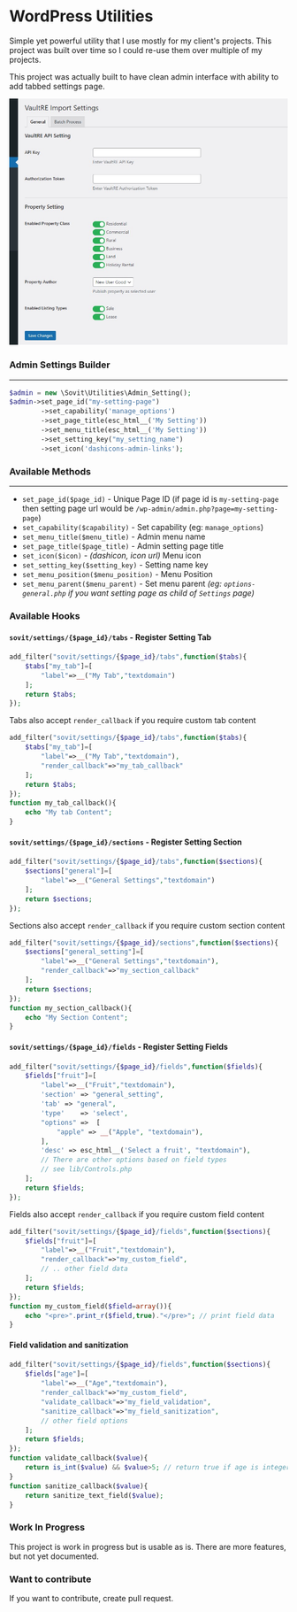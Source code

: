 # WordPress Utilities

Simple yet powerful utility that I use mostly for my client's projects. This project was built over time so I could re-use them over multiple of my projects.

This project was actually built to have clean admin interface with ability to add tabbed settings page.

![Admin Settings](assets/admin-preview.jpg)

### Admin Settings Builder

---

```php
$admin = new \Sovit\Utilities\Admin_Setting();
$admin->set_page_id("my-setting-page")
        ->set_capability('manage_options')
        ->set_page_title(esc_html__('My Setting'))
        ->set_menu_title(esc_html__('My Setting'))
        ->set_setting_key("my_setting_name")
        ->set_icon('dashicons-admin-links');
```

### Available Methods

---

- `set_page_id($page_id)` - Unique Page ID (if page id is `my-setting-page` then setting page url would be `/wp-admin/admin.php?page=my-setting-page`)
- `set_capability($capability)` - Set capability (eg: `manage_options`)
- `set_menu_title($menu_title)` - Admin menu name
- `set_page_title($page_title)` - Admin setting page title
- `set_icon($icon)` - _(dashicon, icon url)_ Menu icon
- `set_setting_key($setting_key)` - Setting name key
- `set_menu_position($menu_position)` - Menu Position
- `set_menu_parent($menu_parent)` - Set menu parent _(eg: `options-general.php` if you want setting page as child of `Settings` page)_

### Available Hooks

#### `sovit/settings/{$page_id}/tabs` - Register Setting Tab

```php
add_filter("sovit/settings/{$page_id}/tabs",function($tabs){
    $tabs["my_tab"]=[
        "label"=>__("My Tab","textdomain")
    ];
    return $tabs;
});
```

Tabs also accept `render_callback` if you require custom tab content

```php
add_filter("sovit/settings/{$page_id}/tabs",function($tabs){
    $tabs["my_tab"]=[
        "label"=>__("My Tab","textdomain"),
        "render_callback"=>"my_tab_callback"
    ];
    return $tabs;
});
function my_tab_callback(){
    echo "My tab Content";
}
```

#### `sovit/settings/{$page_id}/sections` - Register Setting Section

```php
add_filter("sovit/settings/{$page_id}/tabs",function($sections){
    $sections["general"]=[
        "label"=>__("General Settings","textdomain")
    ];
    return $sections;
});
```

Sections also accept `render_callback` if you require custom section content

```php
add_filter("sovit/settings/{$page_id}/sections",function($sections){
    $sections["general_setting"]=[
        "label"=>__("General Settings","textdomain"),
        "render_callback"=>"my_section_callback"
    ];
    return $sections;
});
function my_section_callback(){
    echo "My Section Content";
}
```

#### `sovit/settings/{$page_id}/fields` - Register Setting Fields

```php
add_filter("sovit/settings/{$page_id}/fields",function($fields){
    $fields["fruit"]=[
        "label"=>__("Fruit","textdomain"),
        'section' => "general_setting",
        'tab' => "general",
        'type'    => 'select',
        "options" =>  [
            "apple" => __("Apple", "textdomain"),
        ],
        'desc' => esc_html__('Select a fruit', "textdomain"),
        // There are other options based on field types
        // see lib/Controls.php
    ];
    return $fields;
});
```

Fields also accept `render_callback` if you require custom field content

```php
add_filter("sovit/settings/{$page_id}/fields",function($sections){
    $fields["fruit"]=[
        "label"=>__("Fruit","textdomain"),
        "render_callback"=>"my_custom_field",
        // .. other field data
    ];
    return $fields;
});
function my_custom_field($field=array()){
    echo "<pre>".print_r($field,true)."</pre>"; // print field data
}
```

#### Field validation and sanitization

```php
add_filter("sovit/settings/{$page_id}/fields",function($sections){
    $fields["age"]=[
        "label"=>__("Age","textdomain"),
        "render_callback"=>"my_custom_field",
        "validate_callback"=>"my_field_validation",
        "sanitize_callback"=>"my_field_sanitization",
        // other field options
    ];
    return $fields;
});
function validate_callback($value){
    return is_int($value) && $value>5; // return true if age is integer and greater than 5
}
function sanitize_callback($value){
    return sanitize_text_field($value);
}
```

### Work In Progress

This project is work in progress but is usable as is. There are more features, but not yet documented.

### Want to contribute

If you want to contribute, create pull request.
